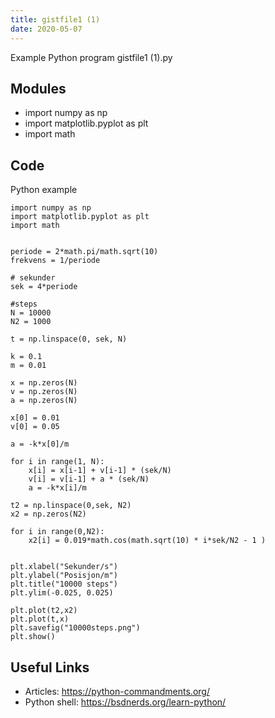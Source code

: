 ```yaml
---
title: gistfile1 (1)
date: 2020-05-07
---
```

Example Python program gistfile1 (1).py

## Modules

* import numpy as np
* import matplotlib.pyplot as plt
* import math

## Code

Python example

    import numpy as np
    import matplotlib.pyplot as plt
    import math
    
    
    periode = 2*math.pi/math.sqrt(10)
    frekvens = 1/periode
    
    # sekunder 
    sek = 4*periode
    
    #steps
    N = 10000
    N2 = 1000
    
    t = np.linspace(0, sek, N)
    
    k = 0.1
    m = 0.01
    
    x = np.zeros(N)
    v = np.zeros(N)
    a = np.zeros(N)
    
    x[0] = 0.01
    v[0] = 0.05
    
    a = -k*x[0]/m
    
    for i in range(1, N):
        x[i] = x[i-1] + v[i-1] * (sek/N)
        v[i] = v[i-1] + a * (sek/N)
        a = -k*x[i]/m
    
    t2 = np.linspace(0,sek, N2)
    x2 = np.zeros(N2)
    
    for i in range(0,N2):
        x2[i] = 0.019*math.cos(math.sqrt(10) * i*sek/N2 - 1 )
    
    
    plt.xlabel("Sekunder/s")
    plt.ylabel("Posisjon/m")
    plt.title("10000 steps")
    plt.ylim(-0.025, 0.025)
    
    plt.plot(t2,x2)
    plt.plot(t,x)
    plt.savefig("10000steps.png")
    plt.show()
    

## Useful Links

- Articles: https://python-commandments.org/
- Python shell: https://bsdnerds.org/learn-python/
